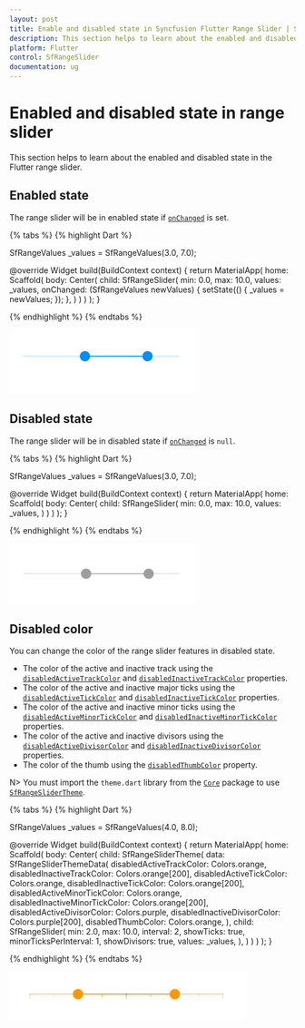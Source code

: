 ```yaml
---
layout: post
title: Enable and disabled state in Syncfusion Flutter Range Slider | Syncfusion
description: This section helps to learn about the enabled and disabled state of the range slider and its feature in the Flutter platform
platform: Flutter
control: SfRangeSlider
documentation: ug
---
```


# Enabled and disabled state in range slider

This section helps to learn about the enabled and disabled state in the Flutter range slider.

## Enabled state

The range slider will be in enabled state if [`onChanged`](https://pub.dev/documentation/syncfusion_flutter_sliders/latest/sliders/SfRangeSlider/onChanged.html) is set.

{% tabs %}
{% highlight Dart %}

SfRangeValues _values = SfRangeValues(3.0, 7.0);

@override
Widget build(BuildContext context) {
  return MaterialApp(
      home: Scaffold(
          body: Center(
              child: SfRangeSlider(
                    min: 0.0,
                    max: 10.0,
                    values: _values,
                    onChanged: (SfRangeValues newValues) {
                       setState(() {
                           _values = newValues;
                        });
                   },
              )
          )
      )
  );
}

{% endhighlight %}
{% endtabs %}

![Enabled state](images/enabled-and-disabled/enabled-state.png)

## Disabled state

The range slider will be in disabled state if [`onChanged`](https://pub.dev/documentation/syncfusion_flutter_sliders/latest/sliders/SfRangeSlider/onChanged.html) is `null`.

{% tabs %}
{% highlight Dart %}

SfRangeValues _values = SfRangeValues(3.0, 7.0);

@override
Widget build(BuildContext context) {
  return MaterialApp(
      home: Scaffold(
          body: Center(
              child: SfRangeSlider(
                    min: 0.0,
                    max: 10.0,
                    values: _values,
              )
          )
      )
  );
}

{% endhighlight %}
{% endtabs %}

![Disabled range slider](images/enabled-and-disabled/disabled-state.png)

## Disabled color

You can change the color of the range slider features in disabled state.

* The color of the active and inactive track using the [`disabledActiveTrackColor`](https://pub.dev/documentation/syncfusion_flutter_core/latest/theme/SfRangeSliderThemeData/disabledActiveTrackColor.html) and [`disabledInactiveTrackColor`](https://pub.dev/documentation/syncfusion_flutter_core/latest/theme/SfRangeSliderThemeData/disabledInactiveTrackColor.html) properties.
* The color of the active and inactive major ticks using the [`disabledActiveTickColor`](https://pub.dev/documentation/syncfusion_flutter_core/latest/theme/SfRangeSliderThemeData/disabledActiveTickColor.html) and [`disabledInactiveTickColor`](https://pub.dev/documentation/syncfusion_flutter_core/latest/theme/SfRangeSliderThemeData/disabledInactiveTickColor.html) properties.
* The color of the active and inactive minor ticks using the [`disabledActiveMinorTickColor`](https://pub.dev/documentation/syncfusion_flutter_core/latest/theme/SfRangeSliderThemeData/disabledActiveMinorTickColor.html) and [`disabledInactiveMinorTickColor`](https://pub.dev/documentation/syncfusion_flutter_core/latest/theme/SfRangeSliderThemeData/disabledInactiveMinorTickColor.html) properties.
* The color of the active and inactive divisors using the [`disabledActiveDivisorColor`](https://pub.dev/documentation/syncfusion_flutter_core/latest/theme/SfRangeSliderThemeData/disabledActiveDivisorColor.html) and [`disabledInactiveDivisorColor`](https://pub.dev/documentation/syncfusion_flutter_core/latest/theme/SfRangeSliderThemeData/disabledInactiveDivisorColor.html) properties.
* The color of the thumb using the [`disabledThumbColor`](https://pub.dev/documentation/syncfusion_flutter_core/latest/theme/SfRangeSliderThemeData/disabledThumbColor.html) property.

N> You must import the `theme.dart` library from the [`Core`](https://pub.dev/packages/syncfusion_flutter_core) package to use [`SfRangeSliderTheme`](https://pub.dev/documentation/syncfusion_flutter_core/latest/theme/SfRangeSliderTheme-class.html).

{% tabs %}
{% highlight Dart %}

SfRangeValues _values = SfRangeValues(4.0, 8.0);

@override
Widget build(BuildContext context) {
  return MaterialApp(
      home: Scaffold(
          body: Center(
              child: SfRangeSliderTheme(
                    data: SfRangeSliderThemeData(
                        disabledActiveTrackColor: Colors.orange,
                        disabledInactiveTrackColor: Colors.orange[200],
                        disabledActiveTickColor: Colors.orange,
                        disabledInactiveTickColor: Colors.orange[200],
                        disabledActiveMinorTickColor: Colors.orange,
                        disabledInactiveMinorTickColor: Colors.orange[200],
                        disabledActiveDivisorColor: Colors.purple,
                        disabledInactiveDivisorColor: Colors.purple[200],
                        disabledThumbColor: Colors.orange,
                    ),
                    child:  SfRangeSlider(
                     min: 2.0,
                     max: 10.0,
                     interval: 2,
                     showTicks: true,
                     minorTicksPerInterval: 1,
                     showDivisors: true,
                     values: _values,
                  ),
              )
          )
      )
  );
}

{% endhighlight %}
{% endtabs %}

![Disabled color support](images/enabled-and-disabled/slider-disabled-color.png)
